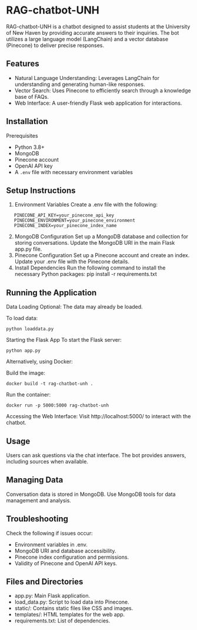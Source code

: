 # RAG-chatbot-UNH
RAG-chatbot-UNH is a chatbot designed to assist students at the University of New Haven by providing accurate answers to their inquiries. The bot utilizes a large language model (LangChain) and a vector database (Pinecone) to deliver precise responses.

## Features
*  Natural Language Understanding: Leverages LangChain for understanding and generating human-like responses.
*  Vector Search: Uses Pinecone to efficiently search through a knowledge base of FAQs.
*  Web Interface: A user-friendly Flask web application for interactions.

## Installation
  Prerequisites
  * Python 3.8+
  * MongoDB
  * Pinecone account
  * OpenAI API key
  * A `.env` file with necessary environment variables

## Setup Instructions
1. Environment Variables
Create a .env file with the following:

 ```
    PINECONE_API_KEY=your_pinecone_api_key
    PINECONE_ENVIRONMENT=your_pinecone_environment
    PINECONE_INDEX=your_pinecone_index_name
```
2. MongoDB Configuration
Set up a MongoDB database and collection for storing conversations.
Update the MongoDB URI in the main Flask app.py file.
3. Pinecone Configuration
Set up a Pinecone account and create an index.
Update your .env file with the Pinecone details.
4. Install Dependencies
Run the following command to install the necessary Python packages:
    pip install -r requirements.txt
   
## Running the Application
Data Loading
Optional: The data may already be loaded.

To load data:

    python loaddata.py
    
Starting the Flask App
To start the Flask server:

    python app.py
    
Alternatively, using Docker:

Build the image:

    docker build -t rag-chatbot-unh .
    
Run the container:

    docker run -p 5000:5000 rag-chatbot-unh
    
Accessing the Web Interface: 
Visit http://localhost:5000/ to interact with the chatbot.

## Usage
Users can ask questions via the chat interface.
The bot provides answers, including sources when available.
## Managing Data
Conversation data is stored in MongoDB. Use MongoDB tools for data management and analysis.

## Troubleshooting
Check the following if issues occur:

* Environment variables in .env.
* MongoDB URI and database accessibility.
* Pinecone index configuration and permissions.
* Validity of Pinecone and OpenAI API keys.


## Files and Directories
* app.py: Main Flask application.
* load_data.py: Script to load data into Pinecone.
* static/: Contains static files like CSS and images.
* templates/: HTML templates for the web app.
* requirements.txt: List of dependencies.



